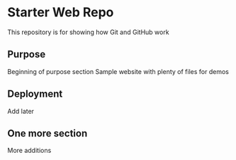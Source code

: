 # Starter Web Repo

This repository is for showing how Git and GitHub work

## Purpose
Beginning of purpose section
Sample website with plenty of files for demos

## Deployment
Add later

## One more section
More additions
